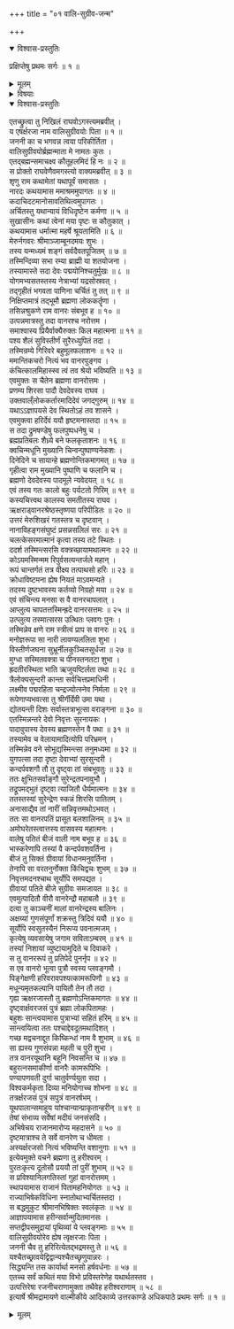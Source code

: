 +++
title = "०१ वालि-सुग्रीव-जन्म"

+++

<details open><summary>विश्वास-प्रस्तुतिः</summary>

प्रक्षिप्तेषु प्रथमः सर्गः ॥ १ ॥
</details>

<details><summary>मूलम्</summary>

प्रक्षिप्तेषु प्रथमः सर्गः ॥ १ ॥
</details>

<details><summary>विषयाः</summary>

रामं प्रत्य् अगस्त्येन  
मेरु-टङ्ग-निवासिनो ब्रह्मणो नेत्रांबु-जाताद् ऋक्ष-रजो--नामक-वानर-वराद्  
वालि-सुग्रीव-जनन-प्रकार-निरूपणम् ॥ १ ॥
</details>

<details open><summary>विश्वास-प्रस्तुतिः</summary>

एतच्छ्रुत्वा तु निखिलं राघवोऽगस्त्यमब्रवीत् ।  
य एषर्क्षरजा नाम वालिसुग्रीवयोः पिता ॥ १ ॥  
जननी का च भगवन्न त्वया परिकीर्तिता ।  
वालिसुग्रीवयोर्ब्रह्मन्माता मे नामतः कुतः ।  
एतद्बह्मन्समाचक्ष्व कौतूहलमिदं हि नः ॥ २ ॥  
स प्रोक्तो राघवेणैवमगस्त्यो वाक्यमब्रवीत् ॥ ३ ॥  
शृणु राम कथामेतां यथापूर्वं समासतः ।  
नारदः कथयामास ममाश्रममुपागतः ॥ ४ ॥  
कदाचिदटमानोसावतिथित्वमुपागतः ।  
अर्चितस्तु यथान्यायं विधिदृष्टेन कर्मणा ॥ ५ ॥  
सुखासीनः कथां त्वेनां मया पृष्टः स कौतुकात् ।  
कथयामास धर्मात्मा महर्षे श्रूयतामिति ॥ ६ ॥  
मेरुर्नगवरः श्रीमाञ्जाम्बूनदमयः शुभः ।  
तस्य यन्मध्यमं शङ्गं सर्वदैवतपूजितम् ॥ ७ ॥  
तस्मिन्दिव्या सभा रम्या ब्राह्मी या शतयोजना ।  
तस्यामास्ते सदा देवः पद्मयोनिश्चतुर्मुखः ॥ ८ ॥  
योगमभ्यसतस्तस्य नेत्राभ्यां यद्रसोस्रवत् ।  
तद्गृहीतं भगवता पाणिना चर्चितं तु तत् ॥ ९ ॥  
निक्षिप्तमात्रं तद्भूमौ ब्रह्मणा लोककर्तॄणा ।  
तसिन्नश्रुकणे राम वानरः संबभूव ह ॥ १० ॥  
उत्पन्नमात्रस्तु तदा वानरश्च नरोत्तम ।  
समाश्वास्य प्रियैर्वाक्यैरुक्तः किल महात्मना ॥ ११ ॥  
पश्य शैलं सुविस्तीर्णं सुरैरध्युपितं तदा ।  
तस्मिन्रम्ये गिरिवरे बहुमूलफलाशनः ॥ १२ ॥  
ममान्तिकचरो नित्यं भव वानरपुङ्गव ।  
कंचित्कालमिहास्स्व त्वं तव श्रेयो भविष्यति ॥ १३ ॥  
एवमुक्तः स चैतेन ब्रह्मणा वानरोत्तमः ।  
प्रणम्य शिरसा पादौ देवदेवस्य राघव ।  
उक्तवाल्ँलोककर्तारमादिदेवं जगद्गुरुम् ॥ १४ ॥  
यथाऽऽज्ञापयसे देव स्थितोऽहं तव शासने ।  
एवमुक्त्वा हरिर्देवं ययौ हृष्टमनास्तदा ॥ १५ ॥  
स तदा द्रुमषण्डेषु फलपुष्पधनेषु च ।  
ब्रह्मप्रतिबलः शैध्र्ये बने फलकृताशनः ॥ १६ ॥  
क्वचिन्मधूनि मुख्यानि चिन्वन्पुष्पाण्यनेकशः ।  
दिनेदिने च सायान्हे ब्रह्मणोन्तिकमागमत् ॥ १७ ॥  
गृहीत्वा राम मुख्यानि पुष्पाणि च फलानि च ।  
ब्रह्मणो देवदेवस्य पादमूले न्यवेदयत् ॥ १८ ॥  
एवं तस्य गतः कालो बहुः पर्यटतो गिरिम् ॥ १९ ॥  
कस्यचित्त्वथ कालस्य समतीतस्य राघव ।  
ऋक्षराड्वानरश्रेष्ठस्तृष्णया परिपीडितः ॥ २० ॥  
उत्तरं मेरुशिखरं गतस्तत्र च दृष्टवान् ।  
नानाविहङ्गसंघुष्टं प्रसन्नसलिलं सरः ॥ २१ ॥  
चलत्केसरमात्मानं कृत्वा तस्य तटे स्थितः ।  
ददर्श तस्मिन्त्सरसि वक्त्रच्छायामथात्मनः ॥ २२ ॥  
कोऽयमस्मिन्मम रिपुर्वसत्यन्तर्जले महान् ।  
रूपं चान्तर्गतं तत्र वीक्ष्य तत्पाथसो हरिः ॥ २३ ॥  
क्रोधाविष्टमना ह्येष नियतं माऽवमन्यते ।  
तदस्य दुष्टभावस्य कर्तव्यो निग्रहो मया ॥ २४ ॥  
एवं संचिन्त्य मनसा स वै वानरचापलात् ।  
आप्लुत्य चापतत्तस्मिन्ह्रदे वानरसत्तमः ॥ २५ ॥  
उत्प्लुत्य तस्मात्सरस उत्थितः प्लवगः पुनः ।  
तस्मिन्नेव क्षणे राम स्त्रीत्वं प्राप स वानरः ॥ २६ ॥  
मनोज्ञरूपा सा नारी लावण्यललिता शुभा ।  
विस्तीर्णजघना सुभ्रूर्नीलकुञ्चितसूर्धजा ॥ २७ ॥  
मुग्धा सस्मितवक्त्रा च पीनस्तनतटा शुभा ।  
ह्रदतीरस्थिता भाति ऋजुयष्टिर्लता तथा ॥ २८ ॥  
त्रैलोक्यसुन्दरी कान्ता सर्वचित्तप्रमाधिनी ।  
लक्ष्मीव पद्मरहिता चन्द्रज्योत्स्नेव निर्मला ॥ २९ ॥  
रूपेणाप्यभवत्सा तु श्रीर्गीर्देवी उमा यथा ।  
द्योतयन्ती दिशः सर्वास्तत्राभूत्सा वराङ्गना ॥ ३० ॥  
एतस्मिन्नन्तरे देवो निवृत्तः सुरनायकः ।  
पादावुपास्य देवस्य ब्रह्मणस्तेन वै पथा ॥ ३१ ॥  
तस्यामेव च वेलायामादित्योपि परिभ्रमन् ।  
तस्मिन्नेव वने सोभूद्यस्मिन्त्सा तनुमध्यमा ॥ ३२ ॥  
युगपत्सा तदा दृष्टा देवाभ्यां सुरसुन्दरी ।  
कन्दर्पवशगौ तौ तु दृष्ट्वा तां संबभूवतुः ॥ ३३ ॥  
ततः क्षुभितसर्वाङ्गौ सुरेन्द्रतपनावुभौ ।  
तद्रूपमद्भुतं दृष्ट्वा त्याजितौ धैर्यमात्मनः ॥ ३४ ॥  
ततस्तस्यां सुरेन्द्रेण स्कन्नं शिरसि पातितम् ।  
अनासाद्यैव तां नारीं सन्निवृत्तमथोऽभवत् ।  
ततः सा वानरपतिं प्रासूत बलशालिनम् ॥ ३५ ॥  
अमोघरेतस्त्वात्तस्य वासवस्य महात्मनः ।  
वालेषु पतितं बीजं वाली नाम बभूव ह ॥ ३६ ॥  
भास्करेणापि तस्यां वै कन्दर्पवशवर्तिना ।  
बीजं तु सिक्तं ग्रीवायां विधानमनुवर्तिना ।  
तेनापि सा वरतनुर्नोक्ता किंचिद्वचः शुभम् ॥ ३७ ॥  
निवृत्तमदनश्चाथ सूर्योपि समपद्यत ।  
ग्रीवायां पतिते बीजे सुग्रीवः समजायत ॥ ३८ ॥  
एवमुत्पादितौ वीरौ वानरेन्द्रौ महाबलौ ॥ ३९ ॥  
दत्वा तु काञ्चनीं मालां वानरेन्द्रस्य बालिनः ।  
अक्षय्यां गुणसंपूर्णां शक्रस्तु त्रिदिवं ययौ ॥ ४० ॥  
सूर्योपि स्वसुतस्यैनं निरूप्य पवनात्मजम् ।  
कृत्येषु व्यवसायेषु जगाम सविताऽम्बरम् ॥ ४१ ॥  
तस्यां निशायां व्युष्टायामुदिते च दिवाकरे ।  
स तु वानररूपं तु प्रतिपेदे पुनर्नृप ॥ ४२ ॥  
स एव वानरो भूत्वा पुत्रौ स्वस्य प्लवङ्गमौ ।  
पिङ्गेक्षणी हरिवरावपश्यत्कामरूपिणौ ॥ ४३ ॥  
मधून्यमृतकल्पानि पायितौ तेन तौ तदा ।  
गृह्य ऋक्षरजास्तौ तु ब्रह्मणोऽन्तिकमागतः ॥ ४४ ॥  
दृष्ट्वार्क्षवरजसं पुत्रं ब्रह्मा लोकपितामहः ।  
बहुशः सान्त्वयामास पुत्राभ्यां सहितं हरिम् ॥ ४५ ॥  
सान्त्वयित्वा ततः पश्चाद्देवदूतमथादिशत् ।  
गच्छ मद्वचनाद्दूत किष्किन्धां नाम वै शुभाम् ॥ ४६ ॥  
सा ह्यस्य गुणसंपन्ना महती च पुरी शुभा ।  
तत्र वानरयूथानि बहूनि निवसन्ति च ॥ ४७ ॥  
बहुरत्नसमाकीर्णा वानरैः कामरूपिभिः ।  
पण्यापणवती दुर्गा चातुर्वर्ण्ययुता सदा ।  
विश्वकर्मकृता दिव्या मनियोगाच्च शोभना ॥ ४८ ॥  
तत्रर्क्षरजसं पुत्रं सपुत्रं वानरर्षभम् ।  
यूथपालान्समाहूय यांश्चान्यान्प्राकृतान्हरीन् ॥ ४९ ॥  
तेषां संभाव्य सर्वेषां मदीयं जनसंसदि ।  
अभिषेचय राजानमारोप्य महदासने ॥ ५० ॥  
दृष्टमात्राश्च ते सर्वे वानरेण च धीमता ।  
अस्यर्क्षरजसो नित्यं भविष्यन्ति वशानुगाः ॥ ५१ ॥  
इत्येवमुक्ते वचने ब्रह्मणा तु हरीश्वरम् ।  
पुरतःकृत्य दूतोसौ प्रययौ तां पुरीं शुभाम् ॥ ५२ ॥  
स प्रविश्यानिलगतिस्तां गुहां वानरोत्तमम् ।  
स्थापयामास राजानं पितामहनियोगतः ॥ ५३ ॥  
राज्याभिषेकविधिना स्नातोथाभ्यर्चितस्तदा ।  
स बद्धमुकुट श्रीमानभिषिक्तः स्वलंकृतः ॥ ५४ ॥  
आज्ञापयामास हरीन्सर्वान्मुदितमानसः ।  
सप्तद्वीपसमुद्रायां पृथिव्यां ये प्लवङ्गमाः ॥ ५५ ॥  
वालिसुग्रीवयोरेव ह्येष त्वृक्षरजाः पिता ।  
जननी चैव तु हरिरित्येतद्भद्रमस्तु ते ॥ ५६ ॥  
यश्चैतच्छ्रावयेद्विद्वान्यश्चैतच्छृणुयान्नरः ।  
सिद्ध्यन्ति तस कार्यार्था मनसो हर्षवर्धनाः ॥ ५७ ॥  
एतच्च सर्वं कथितं मया विभो प्रविस्तरेणेह यथार्थतस्तव ।  
उत्पत्तिरेषा रजनीचराणामुक्ता तथैवेह हरीश्वराणाम् ॥ ५८ ॥  
इत्यार्षे श्रीमद्रामायणे वाल्मीकीये आदिकाव्ये उत्तरकाण्डे अधिकपाठे प्रथमः सर्गः ॥ १ ॥
</details>

<details><summary>मूलम्</summary>

एतच्छ्रुत्वा तु निखिलं राघवोऽगस्त्यमब्रवीत् ।  
य एषर्क्षरजा नाम वालिसुग्रीवयोः पिता ॥ १ ॥  
जननी का च भगवन्न त्वया परिकीर्तिता ।  
वालिसुग्रीवयोर्ब्रह्मन्माता मे नामतः कुतः ।  
एतद्बह्मन्समाचक्ष्व कौतूहलमिदं हि नः ॥ २ ॥  
स प्रोक्तो राघवेणैवमगस्त्यो वाक्यमब्रवीत् ॥ ३ ॥  
शृणु राम कथामेतां यथापूर्वं समासतः ।  
नारदः कथयामास ममाश्रममुपागतः ॥ ४ ॥  
कदाचिदटमानोसावतिथित्वमुपागतः ।  
अर्चितस्तु यथान्यायं विधिदृष्टेन कर्मणा ॥ ५ ॥  
सुखासीनः कथां त्वेनां मया पृष्टः स कौतुकात् ।  
कथयामास धर्मात्मा महर्षे श्रूयतामिति ॥ ६ ॥  
मेरुर्नगवरः श्रीमाञ्जाम्बूनदमयः शुभः ।  
तस्य यन्मध्यमं शङ्गं सर्वदैवतपूजितम् ॥ ७ ॥  
तस्मिन्दिव्या सभा रम्या ब्राह्मी या शतयोजना ।  
तस्यामास्ते सदा देवः पद्मयोनिश्चतुर्मुखः ॥ ८ ॥  
योगमभ्यसतस्तस्य नेत्राभ्यां यद्रसोस्रवत् ।  
तद्गृहीतं भगवता पाणिना चर्चितं तु तत् ॥ ९ ॥  
निक्षिप्तमात्रं तद्भूमौ ब्रह्मणा लोककर्तॄणा ।  
तसिन्नश्रुकणे राम वानरः संबभूव ह ॥ १० ॥  
उत्पन्नमात्रस्तु तदा वानरश्च नरोत्तम ।  
समाश्वास्य प्रियैर्वाक्यैरुक्तः किल महात्मना ॥ ११ ॥  
पश्य शैलं सुविस्तीर्णं सुरैरध्युपितं तदा ।  
तस्मिन्रम्ये गिरिवरे बहुमूलफलाशनः ॥ १२ ॥  
ममान्तिकचरो नित्यं भव वानरपुङ्गव ।  
कंचित्कालमिहास्स्व त्वं तव श्रेयो भविष्यति ॥ १३ ॥  
एवमुक्तः स चैतेन ब्रह्मणा वानरोत्तमः ।  
प्रणम्य शिरसा पादौ देवदेवस्य राघव ।  
उक्तवाल्ँलोककर्तारमादिदेवं जगद्गुरुम् ॥ १४ ॥  
यथाऽऽज्ञापयसे देव स्थितोऽहं तव शासने ।  
एवमुक्त्वा हरिर्देवं ययौ हृष्टमनास्तदा ॥ १५ ॥  
स तदा द्रुमषण्डेषु फलपुष्पधनेषु च ।  
ब्रह्मप्रतिबलः शैध्र्ये बने फलकृताशनः ॥ १६ ॥  
क्वचिन्मधूनि मुख्यानि चिन्वन्पुष्पाण्यनेकशः ।  
दिनेदिने च सायान्हे ब्रह्मणोन्तिकमागमत् ॥ १७ ॥  
गृहीत्वा राम मुख्यानि पुष्पाणि च फलानि च ।  
ब्रह्मणो देवदेवस्य पादमूले न्यवेदयत् ॥ १८ ॥  
एवं तस्य गतः कालो बहुः पर्यटतो गिरिम् ॥ १९ ॥  
कस्यचित्त्वथ कालस्य समतीतस्य राघव ।  
ऋक्षराड्वानरश्रेष्ठस्तृष्णया परिपीडितः ॥ २० ॥  
उत्तरं मेरुशिखरं गतस्तत्र च दृष्टवान् ।  
नानाविहङ्गसंघुष्टं प्रसन्नसलिलं सरः ॥ २१ ॥  
चलत्केसरमात्मानं कृत्वा तस्य तटे स्थितः ।  
ददर्श तस्मिन्त्सरसि वक्त्रच्छायामथात्मनः ॥ २२ ॥  
कोऽयमस्मिन्मम रिपुर्वसत्यन्तर्जले महान् ।  
रूपं चान्तर्गतं तत्र वीक्ष्य तत्पाथसो हरिः ॥ २३ ॥  
क्रोधाविष्टमना ह्येष नियतं माऽवमन्यते ।  
तदस्य दुष्टभावस्य कर्तव्यो निग्रहो मया ॥ २४ ॥  
एवं संचिन्त्य मनसा स वै वानरचापलात् ।  
आप्लुत्य चापतत्तस्मिन्ह्रदे वानरसत्तमः ॥ २५ ॥  
उत्प्लुत्य तस्मात्सरस उत्थितः प्लवगः पुनः ।  
तस्मिन्नेव क्षणे राम स्त्रीत्वं प्राप स वानरः ॥ २६ ॥  
मनोज्ञरूपा सा नारी लावण्यललिता शुभा ।  
विस्तीर्णजघना सुभ्रूर्नीलकुञ्चितसूर्धजा ॥ २७ ॥  
मुग्धा सस्मितवक्त्रा च पीनस्तनतटा शुभा ।  
ह्रदतीरस्थिता भाति ऋजुयष्टिर्लता तथा ॥ २८ ॥  
त्रैलोक्यसुन्दरी कान्ता सर्वचित्तप्रमाधिनी ।  
लक्ष्मीव पद्मरहिता चन्द्रज्योत्स्नेव निर्मला ॥ २९ ॥  
रूपेणाप्यभवत्सा तु श्रीर्गीर्देवी उमा यथा ।  
द्योतयन्ती दिशः सर्वास्तत्राभूत्सा वराङ्गना ॥ ३० ॥  
एतस्मिन्नन्तरे देवो निवृत्तः सुरनायकः ।  
पादावुपास्य देवस्य ब्रह्मणस्तेन वै पथा ॥ ३१ ॥  
तस्यामेव च वेलायामादित्योपि परिभ्रमन् ।  
तस्मिन्नेव वने सोभूद्यस्मिन्त्सा तनुमध्यमा ॥ ३२ ॥  
युगपत्सा तदा दृष्टा देवाभ्यां सुरसुन्दरी ।  
कन्दर्पवशगौ तौ तु दृष्ट्वा तां संबभूवतुः ॥ ३३ ॥  
ततः क्षुभितसर्वाङ्गौ सुरेन्द्रतपनावुभौ ।  
तद्रूपमद्भुतं दृष्ट्वा त्याजितौ धैर्यमात्मनः ॥ ३४ ॥  
ततस्तस्यां सुरेन्द्रेण स्कन्नं शिरसि पातितम् ।  
अनासाद्यैव तां नारीं सन्निवृत्तमथोऽभवत् ।  
ततः सा वानरपतिं प्रासूत बलशालिनम् ॥ ३५ ॥  
अमोघरेतस्त्वात्तस्य वासवस्य महात्मनः ।  
वालेषु पतितं बीजं वाली नाम बभूव ह ॥ ३६ ॥  
भास्करेणापि तस्यां वै कन्दर्पवशवर्तिना ।  
बीजं तु सिक्तं ग्रीवायां विधानमनुवर्तिना ।  
तेनापि सा वरतनुर्नोक्ता किंचिद्वचः शुभम् ॥ ३७ ॥  
निवृत्तमदनश्चाथ सूर्योपि समपद्यत ।  
ग्रीवायां पतिते बीजे सुग्रीवः समजायत ॥ ३८ ॥  
एवमुत्पादितौ वीरौ वानरेन्द्रौ महाबलौ ॥ ३९ ॥  
दत्वा तु काञ्चनीं मालां वानरेन्द्रस्य बालिनः ।  
अक्षय्यां गुणसंपूर्णां शक्रस्तु त्रिदिवं ययौ ॥ ४० ॥  
सूर्योपि स्वसुतस्यैनं निरूप्य पवनात्मजम् ।  
कृत्येषु व्यवसायेषु जगाम सविताऽम्बरम् ॥ ४१ ॥  
तस्यां निशायां व्युष्टायामुदिते च दिवाकरे ।  
स तु वानररूपं तु प्रतिपेदे पुनर्नृप ॥ ४२ ॥  
स एव वानरो भूत्वा पुत्रौ स्वस्य प्लवङ्गमौ ।  
पिङ्गेक्षणी हरिवरावपश्यत्कामरूपिणौ ॥ ४३ ॥  
मधून्यमृतकल्पानि पायितौ तेन तौ तदा ।  
गृह्य ऋक्षरजास्तौ तु ब्रह्मणोऽन्तिकमागतः ॥ ४४ ॥  
दृष्ट्वार्क्षवरजसं पुत्रं ब्रह्मा लोकपितामहः ।  
बहुशः सान्त्वयामास पुत्राभ्यां सहितं हरिम् ॥ ४५ ॥  
सान्त्वयित्वा ततः पश्चाद्देवदूतमथादिशत् ।  
गच्छ मद्वचनाद्दूत किष्किन्धां नाम वै शुभाम् ॥ ४६ ॥  
सा ह्यस्य गुणसंपन्ना महती च पुरी शुभा ।  
तत्र वानरयूथानि बहूनि निवसन्ति च ॥ ४७ ॥  
बहुरत्नसमाकीर्णा वानरैः कामरूपिभिः ।  
पण्यापणवती दुर्गा चातुर्वर्ण्ययुता सदा ।  
विश्वकर्मकृता दिव्या मनियोगाच्च शोभना ॥ ४८ ॥  
तत्रर्क्षरजसं पुत्रं सपुत्रं वानरर्षभम् ।  
यूथपालान्समाहूय यांश्चान्यान्प्राकृतान्हरीन् ॥ ४९ ॥  
तेषां संभाव्य सर्वेषां मदीयं जनसंसदि ।  
अभिषेचय राजानमारोप्य महदासने ॥ ५० ॥  
दृष्टमात्राश्च ते सर्वे वानरेण च धीमता ।  
अस्यर्क्षरजसो नित्यं भविष्यन्ति वशानुगाः ॥ ५१ ॥  
इत्येवमुक्ते वचने ब्रह्मणा तु हरीश्वरम् ।  
पुरतःकृत्य दूतोसौ प्रययौ तां पुरीं शुभाम् ॥ ५२ ॥  
स प्रविश्यानिलगतिस्तां गुहां वानरोत्तमम् ।  
स्थापयामास राजानं पितामहनियोगतः ॥ ५३ ॥  
राज्याभिषेकविधिना स्नातोथाभ्यर्चितस्तदा ।  
स बद्धमुकुट श्रीमानभिषिक्तः स्वलंकृतः ॥ ५४ ॥  
आज्ञापयामास हरीन्सर्वान्मुदितमानसः ।  
सप्तद्वीपसमुद्रायां पृथिव्यां ये प्लवङ्गमाः ॥ ५५ ॥  
वालिसुग्रीवयोरेव ह्येष त्वृक्षरजाः पिता ।  
जननी चैव तु हरिरित्येतद्भद्रमस्तु ते ॥ ५६ ॥  
यश्चैतच्छ्रावयेद्विद्वान्यश्चैतच्छृणुयान्नरः ।  
सिद्ध्यन्ति तस कार्यार्था मनसो हर्षवर्धनाः ॥ ५७ ॥  
एतच्च सर्वं कथितं मया विभो प्रविस्तरेणेह यथार्थतस्तव ।  
उत्पत्तिरेषा रजनीचराणामुक्ता तथैवेह हरीश्वराणाम् ॥ ५८ ॥  
इत्यार्षे श्रीमद्रामायणे वाल्मीकीये आदिकाव्ये उत्तरकाण्डे अधिकपाठे प्रथमः सर्गः ॥ १ ॥
</details>

